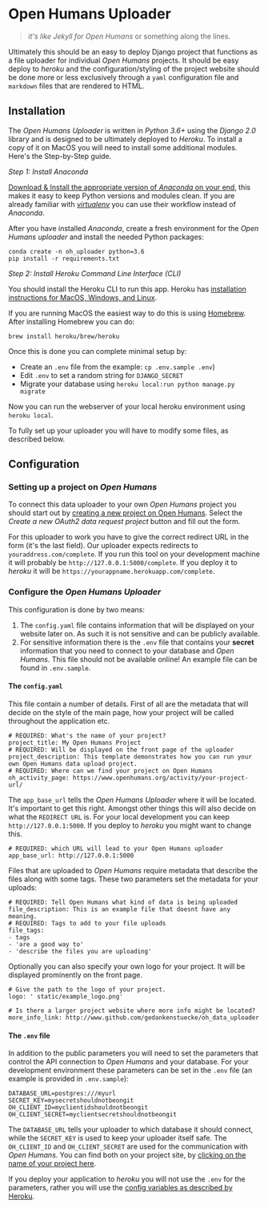 # Open Humans Uploader
> *it's like Jekyll for Open Humans*
or something along the lines.

Ultimately this should be an easy to deploy Django project that functions as a
file uploader for individual *Open Humans* projects. It should be easy deploy to
*heroku* and the configuration/styling of the project website should be done more
or less exclusively through a `yaml` configuration file and `markdown` files that
are rendered to HTML.

## Installation
The *Open Humans Uploader* is written in *Python 3.6+* using the *Django 2.0* library and is designed to be ultimately deployed
to *Heroku*. To install a copy of it on MacOS you will need to install some additional modules. Here's the Step-by-Step guide.

 *Step 1: Install Anaconda*

[Download & Install the appropriate version of *Anaconda* on your end](https://www.anaconda.com/download/#macos),
this makes it easy to keep Python versions and modules clean. If you are already familiar with [*virtualenv*](https://virtualenv.pypa.io/en/stable/) you can use their workflow instead of *Anaconda*.

After you have installed *Anaconda*, create a fresh environment for the *Open Humans uploader* and install the needed Python packages:

```
conda create -n oh_uploader python=3.6
pip install -r requirements.txt
```

*Step 2: Install Heroku Command Line Interface (CLI)*

You should install the Heroku CLI to run this app. Heroku has [installation instructions for MacOS, Windows, and Linux](https://devcenter.heroku.com/articles/heroku-cli#download-and-install).

If you are running MacOS the easiest way to do this is using [Homebrew](https://brew.sh/). After installing Homebrew you can do:

```
brew install heroku/brew/heroku
```

Once this is done you can complete minimal setup by:
* Create an `.env` file from the example: `cp .env.sample .env`)
* Edit `.env` to set a random string for `DJANGO_SECRET`
* Migrate your database using `heroku local:run python manage.py migrate`

Now you can run the webserver of your local heroku environment using `heroku local`.

To fully set up your uploader you will have to modify some files, as described below.

## Configuration

### Setting up a project on *Open Humans*
To connect this data uploader to your own *Open Humans* project you should start out by
[creating a new project on Open Humans](https://www.openhumans.org/direct-sharing/projects/manage/).
Select the *Create a new OAuth2 data request project* button and fill out the form.

For this uploader to work you have to give the correct redirect URL in the form (it's the last field).
Our uploader expects redirects to `youraddress.com/complete`. If you run this tool on your development
machine it will probably be `http://127.0.0.1:5000/complete`. If you deploy it to *heroku* it will be
`https://yourappname.herokuapp.com/complete`.

### Configure the *Open Humans Uploader*

This configuration is done by two means:
1. The `config.yaml` file contains information that will be displayed on your website later on. As such it is not sensitive and can be publicly available.
2. For sensitive information there is the `.env` file that contains your **secret** information that you need to connect to your database and *Open Humans*. This file should not be available online! An example file can be found in `.env.sample`.

#### The `config.yaml`

This file contain a number of details. First of all are the metadata that will decide on the style of the main page, how your project will be called throughout the application etc.

```
# REQUIRED: What's the name of your project?
project_title: My Open Humans Project
# REQUIRED: Will be displayed on the front page of the uploader
project_description: This template demonstrates how you can run your own Open Humans data upload project.
# REQUIRED: Where can we find your project on Open Humans
oh_activity_page: https://www.openhumans.org/activity/your-project-url/
```

The `app_base_url` tells the *Open Humans Uploader* where it will be located. It's
important to get this right. Amongst other things this will also decide on what the `REDIRECT URL` is.
For your local development you can keep `http://127.0.0.1:5000`. If you deploy to *heroku* you might
want to change this.

```
# REQUIRED: which URL will lead to your Open Humans uploader
app_base_url: http://127.0.0.1:5000
```

Files that are uploaded to *Open Humans* require metadata that describe the files
along with some tags. These two parameters set the metadata for your uploads:

```
# REQUIRED: Tell Open Humans what kind of data is being uploaded
file_description: This is an example file that doesnt have any meaning.
# REQUIRED: Tags to add to your file uploads
file_tags:
- tags
- 'are a good way to'
- 'describe the files you are uploading'
```

Optionally you can also specify your own logo for your project. It will be displayed
prominently on the front page.

```
# Give the path to the logo of your project.
logo: ' static/example_logo.png'

# Is there a larger project website where more info might be located?
more_info_link: http://www.github.com/gedankenstuecke/oh_data_uploader
```

#### The `.env` file
In addition to the public parameters you will need to set the parameters that control the API
connection to *Open Humans* and your database. For your development environment these parameters
can be set in the `.env` file (an example is provided in `.env.sample`):

```
DATABASE_URL=postgres:///myurl
SECRET_KEY=mysecretshouldnotbeongit
OH_CLIENT_ID=myclientidshouldnotbeongit
OH_CLIENT_SECRET=myclientsecretshouldnotbeongit
```

The `DATABASE_URL` tells your uploader to which database it should connect, while the `SECRET_KEY` is used
to keep your uploader itself safe. The `OH_CLIENT_ID` and `OH_CLIENT_SECRET` are used for the communication with
*Open Humans*. You can find both on your project site, by [clicking on the name of your project here](https://www.openhumans.org/direct-sharing/projects/manage/).

If you deploy your application to *heroku* you will not use the `.env` for the parameters, rather you will use the [config variables as described by Heroku](https://devcenter.heroku.com/articles/config-vars).
